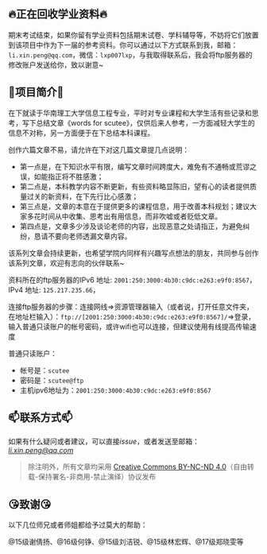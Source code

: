 

## :fire:正在回收学业资料:fire:

期末考试结束，如果你留有学业资料包括期末试卷、学科辅导等，不妨将它们放置到该项目中作为下一届的参考资料。你可以通过以下方式联系到我，邮箱：`li.xin.peng@qq.com`，微信：`lxp007lxp`，与我取得联系后，我会将ftp服务器的修改账户发送给你，致以谢意~

## :sunflower:项目简介:sunflower:

在下就读于华南理工大学信息工程专业，平时对专业课程和大学生活有些记录和思考，写下总结文章《words for scutee》，仅供后来人参考，一方面减轻大学生的信息不对称，另一方面便于在下总结本科课程。

创作六篇文章不易，请允许在下对这几篇文章提几点说明：

- 第一点是，在下知识水平有限，编写文章时间跨度大，难免有不通畅或荒谬之误，如能指正将不胜感激；
- 第二点是，本科教学内容不断更新，有些资料略显陈旧，望有心的读者提供质量过关的新资料，在下先行比心感激；
- 第三点是，文章的本意在于提供更多的课程信息，用于改善本科规划；建议大家多花时间从中收集、思考出有用信息，而非吹嘘或者贬低文章。
- 第四点是，文章多少涉及谈论老师的内容，出现恶意之处请指正，为避免纠纷，恳请不要向老师透漏文章内容。

该系列文章会持续更新，也希望学院内同样有兴趣写点想法的朋友，共同参与创作该系列文章，欢迎有志向的伙伴联系~

资料所在的ftp服务器的IPv6 地址: `2001:250:3000:4b30:c9dc:e263:e9f0:8567`，IPv4 地址: `125.217.235.66`，

连接ftp服务器的步骤：连接网线=>资源管理器输入（或者说，打开任意文件夹，在地址栏输入）：`ftp://[2001:250:3000:4b30:c9dc:e263:e9f0:8567]/`=>登录，输入普通只读账户的帐号密码，或许wifi也可以连接，但建议使用有线提高传输速度

普通只读账户：
- 帐号是：`scutee`
- 密码是：`scutee@ftp`
- 主机ipv6地址为：`2001:250:3000:4b30:c9dc:e263:e9f0:8567`

## :mailbox:联系方式:mailbox:

如果有什么疑问或者建议，可以直接*issue*，或者发送至邮箱：*li.xin.peng@qq.com*

> 除注明外，所有文章均采用 [Creative Commons BY-NC-ND 4.0](https://creativecommons.org/licenses/by-nc-nd/4.0/deed.zh)（自由转载-保持署名-非商用-禁止演绎）协议发布

## :kissing_heart:致谢:kissing_heart:

以下几位师兄或者师姐都给予过莫大的帮助：

@15级谢倩扬、@16级何铮、@15级刘洁锐、@15级林宏辉、@17级郑晓雯等
